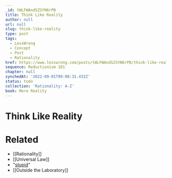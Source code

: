 ```yaml
---
_id: tWLFWAndSZSYN6rPB
title: Think Like Reality
author: null
url: null
slug: think-like-reality
type: post
tags:
  - LessWrong
  - Concept
  - Post
  - Rationality
href: https://www.lesswrong.com/posts/tWLFWAndSZSYN6rPB/think-like-reality
sequence: Reductionism 101
chapter: null
synchedAt: '2022-09-01T09:08:31.432Z'
status: todo
collection: 'Rationality: A-Z'
book: Mere Reality
---
```


# Think Like Reality


# Related

- [[Rationality]]
- [[Universal Law]]
- "[stupid](http://yudkowsky.net/bayes/technical.html)"
- [[Outside the Laboratory]]